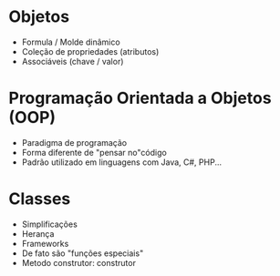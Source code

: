 # Objetos
- Formula / Molde dinâmico
- Coleção de propriedades (atributos)
- Associáveis (chave / valor)

# Programação Orientada a Objetos (OOP)
- Paradigma de programação
- Forma diferente de "pensar no"código
- Padrão utilizado em linguagens com Java, C#, PHP...

# Classes
- Simplificações
- Herança
- Frameworks
- De fato são "funções especiais"
- Metodo construtor: construtor


